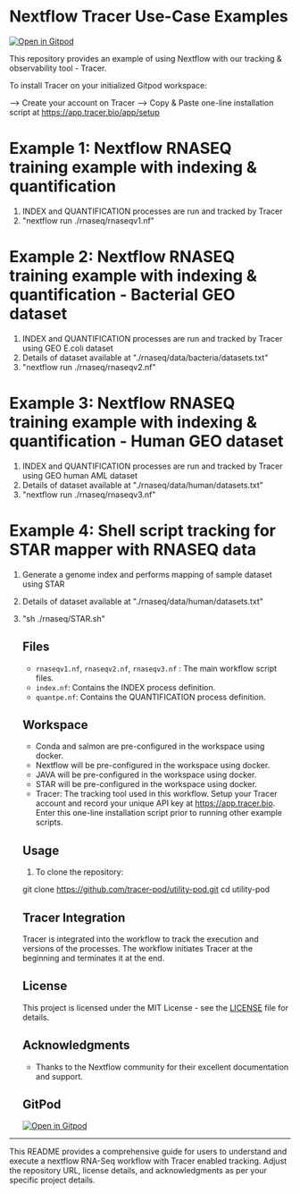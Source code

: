# Nextflow Tracer Use-Case Examples

[![Open in Gitpod](https://gitpod.io/button/open-in-gitpod.svg)](https://gitpod.io/#https://github.com/tracer-pod/utility-pod)

This repository provides an example of using Nextflow with our tracking & observability tool - Tracer.

To install Tracer on your initialized Gitpod workspace:

--> Create your account on Tracer 
--> Copy & Paste one-line installation script at https://app.tracer.bio/app/setup

# Example 1: Nextflow RNASEQ training example with indexing & quantification

1. INDEX and QUANTIFICATION processes are run and tracked by Tracer
2. "nextflow run ./rnaseq/rnaseqv1.nf"

# Example 2: Nextflow RNASEQ training example with indexing & quantification - Bacterial GEO dataset

1. INDEX and QUANTIFICATION processes are run and tracked by Tracer using GEO E.coli dataset
2. Details of dataset available at "./rnaseq/data/bacteria/datasets.txt"
2. "nextflow run ./rnaseq/rnaseqv2.nf"

# Example 3: Nextflow RNASEQ training example with indexing & quantification - Human GEO dataset

1. INDEX and QUANTIFICATION processes are run and tracked by Tracer using GEO human AML dataset
2. Details of dataset available at "./rnaseq/data/human/datasets.txt"
2. "nextflow run ./rnaseq/rnaseqv3.nf"

# Example 4: Shell script tracking for STAR mapper with RNASEQ data

1. Generate a genome index and performs mapping of sample dataset using STAR
2. Details of dataset available at "./rnaseq/data/human/datasets.txt"
2. "sh ./rnaseq/STAR.sh"

    ## Files

    - `rnaseqv1.nf`, `rnaseqv2.nf`, `rnaseqv3.nf` : The main workflow script files.
    - `index.nf`: Contains the INDEX process definition.
    - `quantpe.nf`: Contains the QUANTIFICATION process definition.

    ## Workspace

    - Conda and salmon are pre-configured in the workspace using docker.
    - Nextflow will be pre-configured in the workspace using docker.
    - JAVA will be pre-configured in the workspace using docker.
    - STAR will be pre-configured in the workspace using docker.  
    - Tracer: The tracking tool used in this workflow. Setup your Tracer account and record your unique API key at https://app.tracer.bio. Enter this one-line installation script prior to running other example scripts.  

    ## Usage

    1. To clone the repository:

    git clone https://github.com/tracer-pod/utility-pod.git
    cd utility-pod
    

    ## Tracer Integration

    Tracer is integrated into the workflow to track the execution and versions of the processes. The workflow initiates Tracer at the beginning and terminates it at the end. 

    ## License

    This project is licensed under the MIT License - see the [LICENSE](LICENSE) file for details.

    ## Acknowledgments

    - Thanks to the Nextflow community for their excellent documentation and support.

    ## GitPod

    [![Open in Gitpod](https://gitpod.io/button/open-in-gitpod.svg)](https://gitpod.io/#https://github.com/tracer-pod/utility-pod)
---

This README provides a comprehensive guide for users to understand and execute a nextflow RNA-Seq workflow with Tracer enabled tracking. Adjust the repository URL, license details, and acknowledgments as per your specific project details.
